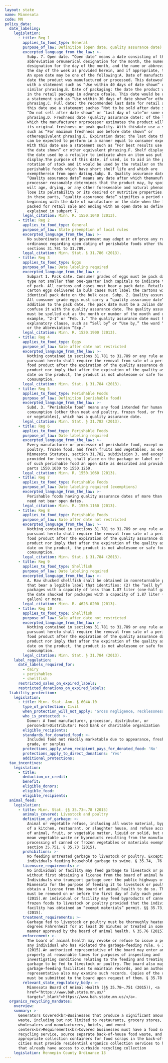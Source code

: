```yaml
---
layout: state
name: Minnesota
code: MN
policy_data:
  date_labeling:
    legislation:
      - title: Reg 1
        applies_to_food_type: General
        purpose_of_law: Definition (open date; quality assurance date)
        excerpted_language_from_the_law: >-
          Subp. 7. Open date. “Open date” means a date consisting of the name or
          abbreviation ornumerical designation for the month, the numerical
          designation for the day of the month, and the name or abbreviation for
          the day of the week as provided herein, and if appropriate, the year.
          An open date may be one of the following:A. Date of manufacture: the
          date the product was manufactured or processed. This datewould be used
          with a statement such as “Use within 40 days of date shown” or other
          similar phrasing.B. Date of packaging: the date the product was placed
          in the retail package in advance ofsale. This date would be used with
          a statement such as “Use within 30 days of date shown”or other similar
          phrasing.C. Pull date: the recommended last date for retail sale. With
          this date use a statement suchas “Not to be sold after date shown” or
          “Do not sell after date shown” or “Last day of sale”or some equivalent
          phrasing.D. Freshness date (quality assurance date): of the last date
          which the manufacturer orprocessor estimates the product will retain
          its original freshness or peak quality. With thisdate use a statement
          such as “For maximum freshness use before date shown” or
          otherequivalent phrasing.E. Expiration date: the last date the product
          can be expected to perform in a manner equal to consumer expectations.
          With this date use a statement such as “For best results use before
          the date shown” or other equivalent phrasing.F. Shelf display date:
          the date used by a retailer to indicate when an item was put on
          display.The purpose of this date, if used, is to aid in the proper
          rotation of stock and it would be used by the retailer on those
          perishable foods which have short shelf life and which are
          exemptherein from open dating.Subp. 8. Quality assurance date.
          “Quality assurance date” means any date after which themanufacturer or
          processor reasonably determines that the product may, by spoilage,
          wilt age, drying, or any other foreseeable and natural phenomenon,
          lose its palatability or its desired or nutritive properties. As used
          in these parts, “quality assurance date” signifies a period of time
          beginning with the date of manufacture or the date when the food is
          packed for retail sale and ending with an open date as defined and
          explained in subpart 7.
        legal_citation: Minn. R. 1550.1040 (2013).
      - title: Reg 2
        applies_to_food_type: General
        purpose_of_law: State preemption of local rules
        excerpted_language_from_the_law: >-
          No subordinate unit of government may adopt or enforce any rule or
          ordinance regarding open dating of perishable foods other than
          sections 31.781 to 31.789.
        legal_citation: Minn. Stat. § 31.786 (2013).
      - title: Reg 3
        applies_to_food_type: Eggs
        purpose_of_law: Date labeling required
        excerpted_language_from_the_law: >-
          Subpart 1. Pack date. Consumer grades of eggs must be pack dated in
          type not smaller than one-quarter inch capitals to indicate the date
          of pack. All cartons and cases must bear a pack date. Retailers who
          carton eggs delivered in bulk cases must label the cartons with the
          identical pack date on the bulk case. Subp. 2. Quality assurance date.
          All consumer grade eggs must carry a “quality assurance date” in
          addition to the pack date. The pack date must be a Julian date to not
          confuse it with the quality assurance date. The quality assurance date
          must be spelled out as the month or number of the month and day, for
          example, “2-1” or “Feb. 1.” The quality assurance date must have an
          explanatory clause, such as “Sell by” or “Use by,” the word “Expires,”
          or the abbreviation “Exp.”
        legal_citation: Minn. R. 1520.1900 (2013).
      - title: Reg 4
        applies_to_food_type: Eggs
        purpose_of_law: Sale after date not restricted
        excerpted_language_from_the_law: >-
          Nothing contained in sections 31.781 to 31.789 or any rule adopted
          pursuant hereto shall require the removal from sale of a perishable
          food product after the expiration of the quality assurance date on the
          product nor imply that after the expiration of the quality assurance
          date on the product, the product is not wholesome or safe for human
          consumption.
        legal_citation: Minn. Stat. § 31.784 (2013).
      - title: Reg 5
        applies_to_food_type: Perishable Foods
        purpose_of_law: Definition (perishable food)
        excerpted_language_from_the_law: >-
          Subd. 3. “Perishable food” means any food intended for human
          consumption (other than meat and poultry, frozen food, or fresh fruit
          or vegetables), which has a quality assurance date.
        legal_citation: Minn. Stat. § 31.782 (2013).
      - title: Reg 6
        applies_to_food_type: Perishable Foods
        purpose_of_law: Date labeling required
        excerpted_language_from_the_law: >-
          Every manufacturer or processor of perishable food, except meat,
          poultry, frozen food, and fresh fruits and vegetables, as exempt by
          Minnesota Statutes, section 31.782, subdivision 3, and except as
          provided for herein, shall place on the package or label or labeling
          of such perishable food an open date as described and provided for in
          parts 1550.1030 to 1550.1250.
        legal_citation: Minn. R. 1550.1060 (2013).
      - title: Reg 7
        applies_to_food_type: Perishable Foods
        purpose_of_law: Date labeling required (exemptions)
        excerpted_language_from_the_law: >-
          Perishable foods having quality assurance dates of more than 90 days
          need not bear open dates.
        legal_citation: Minn. R. 1550.1160 (2013).
      - title: Reg 8
        applies_to_food_type: Perishable Foods
        purpose_of_law: Sale after date not restricted
        excerpted_language_from_the_law: >-
          Nothing contained in sections 31.781 to 31.789 or any rule adopted
          pursuant hereto shall require the removal from sale of a perishable
          food product after the expiration of the quality assurance date on the
          product nor imply that after the expiration of the quality assurance
          date on the product, the product is not wholesome or safe for human
          consumption.
        legal_citation: Minn. Stat. § 31.784 (2013).
      - title: Reg 9
        applies_to_food_type: Shellfish
        purpose_of_law: Date labeling required
        excerpted_language_from_the_law: >-
          A. Raw shucked shellfish shall be obtained in nonreturnable packages
          that bear a legible label that identifies: (2) the “sell by” date for
          packages with a capacity of less than 1.87 liter (one-half gallon) or
          the date shucked for packages with a capacity of 1.87 liter (one-half
          gallon) or more.
        legal_citation: Minn. R. 4626.0200 (2013).
      - title: Reg 10
        applies_to_food_type: Shellfish
        purpose_of_law: Sale after date not restricted
        excerpted_language_from_the_law: >-
          Nothing contained in sections 31.781 to 31.789 or any rule adopted
          pursuant hereto shall require the removal from sale of a perishable
          food product after the expiration of the quality assurance date on the
          product nor imply that after the expiration of the quality assurance
          date on the product, the product is not wholesome or safe for human
          consumption.
        legal_citation: Minn. Stat. § 31.784 (2013).
    label_regulation:
      date_labels_required_for:
        - dairy
        - perishables
        - shellfish
      restricted_sales_on_expired_labels:
      restricted_donations_on_expired_labels:
  liability_protection:
    legislation:
      - title: Minn. Stat. Ann. § 604A.10
        type_of_protection: Civil
        when_protection_will_not_apply: 'Gross negligence, recklessness, or intentional misconduct'
        who_is_protected: >-
          Donor: A food manufacturer, processor, distributor, or
          person<br>Distributor: Food bank or charitable organization
        eligible_recipients:
        standards_for_donated_food: >-
          Includes food not readily marketable due to appearance, freshness,
          grade, or surplus
        protections_apply_when_recipient_pays_for_donated_food: 'No'
        protections_apply_to_direct_donations: 'Yes'
        additional_protections:
  tax_incentives:
    legislation:
      - title:
        deduction_or_credit:
        benefit:
        eligible_donors:
        eligible_food:
        eligible_recipients:
  animal_feed:
    legislation:
      - title: Minn. Stat. §§ 35.73–.78 (2015)
        animals_covered: Livestock and poultry
        definition_of_garbage: >-
          Animal or vegetable refuse, including all waste material, byproducts
          of a kitchen, restaurant, or slaughter house, and refuse accumulation
          of animal, fruit, or vegetable matter, liquid or solid, but does not
          mean vegetable waste or byproducts resulting from the manufacture or
          processing of canned or frozen vegetables or materials exempted under
          section 35.751. § 35.73 (2015).
        prohibitions: >-
          No feeding untreated garbage to livestock or poultry. Exception for
          individuals feeding household garbage to swine. § 35.74, .76 (2015).
        licensure_requirements: >-
          No individual or facility may feed garbage to livestock or poultry
          without first obtaining a license from the board of animal health.
          Individuals who transport garbage over the public highways of
          Minnesota for the purpose of feeding it to livestock or poultry must
          obtain a license from the board of animal health to do so. The license
          must be renewed on or before the first day of July each year. § 35.75
          (2015).An individual or facility may feed byproducts of canned or
          frozen foods to livestock or poultry provided that the individual or
          facility has obtained an “exempt materials” permit. §§ 35.73, 35.751
          (2015).
        treatment_requirements: >-
          Garbage fed to livestock or poultry must be thoroughly heated to 212
          degrees Fahrenheit for at least 30 minutes or treated in some other
          manner approved by the board of animal health. § 35.76 (2015).
        enforcement: >-
          The board of animal health may revoke or refuse to issue a permit to
          any individual who has violated the garbage-feeding rule. § 35.751
          (2015).An authorized representative of the board may enter any
          property at reasonable times for purposes of inspecting and
          investigating conditions relating to the feeding and treating of
          garbage to be fed to livestock or poultry. The board also may require
          garbage-feeding facilities to maintain records, and an authorized
          representative also may examine such records. Copies of the records
          must be submitted to the board upon request of them. § 35.78 (2015).
        relevant_state_regulatory_body: >-
          Minnesota Board of Animal Health (§§ 35.78–.751 (2015)), <a
          href="https://www.bah.state.mn.us/"
          target="_blank">https://www.bah.state.mn.us/</a>.
  organics_recycling_mandates:
    overview:
    summary: >-
      Generators Covered<br>Businesses that produce a significant amount of food
      waste, including but not limited to restaurants, grocery stores, food
      wholesalers and manufacturers, hotels, and event
      centers<br>Requirements<br>Covered businesses must have a food scraps
      recycling service, source separate back-of-house food waste, and provide
      appropriate collection containers for food scraps in the back-of- house;
      cities must provide residential organics collection services to households
      that already have access to curbside recycling collection
    legislation: Hennepin County Ordinance 13
---
```


